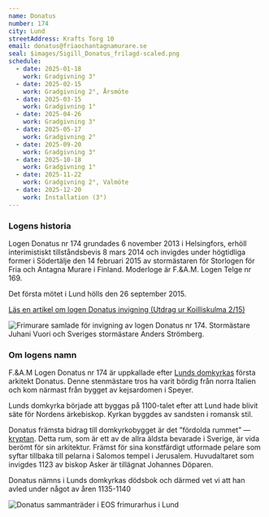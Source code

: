 ```yaml
---
name: Donatus
number: 174
city: Lund
streetAddress: Krafts Torg 10
email: donatus@friaochantagnamurare.se
seal: $images/Sigill_Donatus_frilagd-scaled.png
schedule:
  - date: 2025-01-18
    work: Gradgivning 3°
  - date: 2025-02-15
    work: Gradgivning 2°, Årsmöte
  - date: 2025-03-15
    work: Gradgivning 1°
  - date: 2025-04-26
    work: Gradgivning 3°
  - date: 2025-05-17
    work: Gradgivning 2°
  - date: 2025-09-20
    work: Gradgivning 3°
  - date: 2025-10-18
    work: Gradgivning 1°
  - date: 2025-11-22
    work: Gradgivning 2°, Valmöte
  - date: 2025-12-20
    work: Installation (3°)
---
```

### Logens historia

Logen Donatus nr 174 grundades 6 november 2013 i Helsingfors, erhöll interimistiskt tillståndsbevis 8 mars 2014 och invigdes under högtidliga former i Södertälje den 14 februari 2015 av stormästaren för Storlogen för Fria och Antagna Murare i Finland. Moderloge är F.&A.M. Logen Telge nr 169.

Det första mötet i Lund hölls den 26 september 2015.

[Läs en artikel om logen Donatus invigning (Utdrag ur Koilliskulma 2/15)](../Utdrag-ur-Koilliskulma_2_2015.pdf)

![Frimurare samlade för invigning av logen Donatus nr 174. Stormästare Juhani Vuori och Sveriges stormästare Anders Strömberg.]($images/Donatus_invigning.jpg)

### Om logens namn

F.&A.M Logen Donatus nr 174 är uppkallade efter [Lunds domkyrkas](http://sv.wikipedia.org/wiki/Lunds_domkyrka) första arkitekt Donatus. Denne stenmästare tros ha varit bördig från norra Italien och kom närmast från bygget av kejsardomen i Speyer.

Lunds domkyrka började att byggas på 1100-talet efter att Lund hade blivit säte för Nordens ärkebiskop. Kyrkan byggdes av sandsten i romansk stil.

Donatus främsta bidrag till domkyrkobygget är det ”fördolda rummet” — [kryptan](http://lundsdomkyrka.se/rundtur/kryptan/). Detta rum, som är ett av de allra äldsta bevarade i Sverige, är vida berömt för sin arkitektur. Främst för sina konstfärdigt utformade pelare som syftar tillbaka till pelarna i Salomos tempel i Jerusalem. Huvudaltaret som invigdes 1123 av biskop Asker är tillägnat Johannes Döparen.

Donatus nämns i Lunds domkyrkas dödsbok och därmed vet vi att han avled under något av åren 1135-1140

![Donatus sammanträder i EOS frimurarhus i Lund]($images/EOS-1024x735.jpg)
